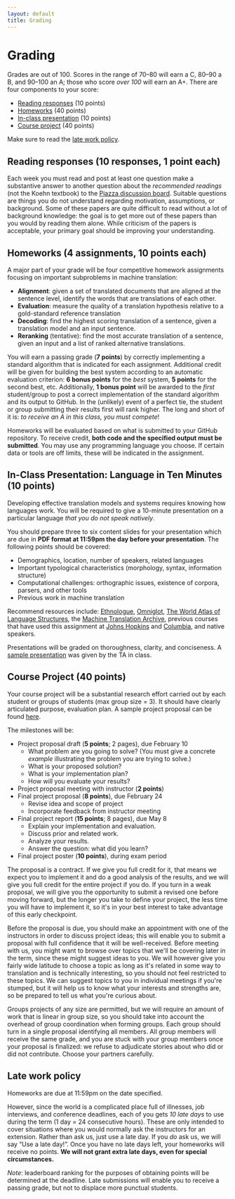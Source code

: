 ```yaml
---
layout: default
title: Grading
---
```

# Grading

Grades are out of 100. Scores in the range of 70–80 will earn a C, 80–90 a B, and 90–100 an A; those who score *over 100* will earn an A+. There are four components to your score:

 * [Reading responses](#reading_responses_10_responses_1_point_each) (10 points)
 * [Homeworks](#homeworks_4_assignments_10_points_each) (40 points)
 * [In-class presentation](#inclass_presentation_language_in_ten_minutes_10_points) (10 points)
 * [Course project](#course_project_40_points) (40 points)

Make sure to read the [late work policy](#late_work_policy).

## Reading responses (10 responses, 1 point each)

Each week you must read and post at least one question make a substantive answer to another question about the *recommended readings* (not the Koehn textbook) to the [Piazza discussion board](https://piazza.com/cmu/spring2013/11731/home). Suitable questions are things you do not understand regarding motivation, assumptions, or background. Some of these papers are quite difficult to read without a lot of background knowledge: the goal is to get more out of these papers than you would by reading them alone. While criticism of the papers is acceptable, your primary goal should be improving your understanding.

## Homeworks (4 assignments, 10 points each)

A major part of your grade will be four competitive homework assignments focusing on important subproblems in machine translation:

 * **Alignment**: given a set of translated documents that are aligned at the sentence level, identify the words that are translations of each other.
 * **Evaluation**: measure the quality of a translation hypothesis relative to a gold-standard reference translation
 * **Decoding**: find the highest scoring translation of a sentence, given a translation model and an input sentence.
 * **Reranking** (tentative): find the most accurate translation of a sentence, given an input and a list of ranked alternative translations.

You will earn a passing grade (**7 points**) by correctly implementing a standard algorithm that is indicated for each assignment. Additional credit will be given for building the best system according to an automatic evaluation criterion: **6 bonus points** for the *best* system, **5 points** for the second best, etc. Additionally, **1 bonus point** will be awarded to the *first* student/group to post a correct implementation of the standard algorithm and its output to GitHub. In the (unlikely) event of a perfect tie, the student or group submitting their results first will rank higher. The long and short of it is: *to receive an A in this class, you must compete*!

Homeworks will be evaluated based on what is submitted to your GitHub repository. To receive credit, **both code and the specified output must be submitted**. You may use any programming language you choose. If certain data or tools are off limits, these will be indicated in the assignment.

## In-Class Presentation: Language in Ten Minutes (10 points)

Developing effective translation models and systems requires knowing how languages work. You will be required to give a 10-minute presentation on a particular language *that you do not speak natively*.

You should prepare three to six content slides for your presentation which are due in **PDF format at 11:59pm the day before your presentation**. The following points should be covered:

 * Demographics, location, number of speakers, related languages
 * Important typological characteristics (morphology, syntax, information structure)
 * Computational challenges: orthographic issues, existence of corpora, parsers, and other tools
 * Previous work in machine translation

Recommend resources include: [Ethnologue](http://www.ethnologue.com/), [Omniglot](http://www.omniglot.com/), [The World Atlas of Language Structures](http://wals.info/), the [Machine Translation Archive](http://www.mt-archive.info), previous courses that have used this assignment at [Johns Hopkins](http://mt-class.org) and [Columbia](https://sites.google.com/site/comse6998machinetranslation/language-in-10-minutes), and native speakers.

Presentations will be graded on thoroughness, clarity, and conciseness. A [sample presentation](slides/langin10/finnish.pdf) was given by the TA in class.

## Course Project (40 points)

Your course project will be a substantial research effort carried out by each student or groups of students (max group size = 3). It should have clearly articulated purpose, evaluation plan. A sample project proposal can be found [here](slides/sample-proposal.pdf).

The milestones will be:

 * Project proposal draft (**5 points**; 2 pages), due February 10
   * What problem are you going to solve? (You must give a concrete *example* illustrating the problem you are trying to solve.)
   * What is your proposed solution?
   * What is your implementation plan?
   * How will you evaluate your results?
 * Project proposal meeting with instructor (**2 points**)
 * Final project proposal (**8 points**), due February 24
   * Revise idea and scope of project
   * Incorporate feedback from instructor meeting
 * Final project report (**15 points**; 8 pages), due May 8
   * Explain your implementation and evaluation.
   * Discuss prior and related work.
   * Analyze your results.
   * Answer the question: what did you learn?
 * Final project poster (**10 points**), during exam period

The proposal is a contract. If we give you full credit for it, that means we expect you to implement it and do a good analysis of the results, and we will give you full credit for the entire project if you do. If you turn in a weak proposal, we will give you the opportunity to submit a revised one before moving forward, but the longer you take to define your project, the less time you will have to implement it, so it's in your best interest to take advantage of this early checkpoint.

Before the proposal is due, you should make an appointment with one of the instructors in order to discuss project ideas; this will enable you to submit a proposal with full confidence that it will be well-received. Before meeting with us, you might want to browse over topics that we'll be covering later in the term, since these might suggest ideas to you. We will however give you fairly wide latitude to choose a topic as long as it's related in some way to translation and is technically interesting, so you should not feel restricted to these topics. We can suggest topics to you in individual meetings if you're stumped, but it will help us to know what your interests and strengths are, so be prepared to tell us what you're curious about.

Groups projects of any size are permitted, but we will require an amount of work that is linear in group size, so you should take into account the overhead of group coordination when forming groups. Each group should turn in a single proposal identifying all members. All group members will receive the same grade, and you are stuck with your group members once your proposal is finalized: we refuse to adjudicate stories about who did or did not contribute. Choose your partners carefully.

## Late work policy

Homeworks are due at 11:59pm on the date specified.

However, since the world is a complicated place full of illnesses, job interviews, and conference deadlines, each of you gets *10 late days* to use during the term (1 day = 24 consecutive hours). These are only intended to cover situations where you would normally ask the instructors for an extension. Rather than ask us, just use a late day. If you *do* ask us, we will say “Use a late day!”. Once you have no late days left, your homeworks will receive no points. **We will not grant extra late days, even for special circumstances.**

*Note*: leaderboard ranking for the purposes of obtaining points will be determined at the deadline. Late submissions will enable you to receive a passing grade, but not to displace more punctual students.


